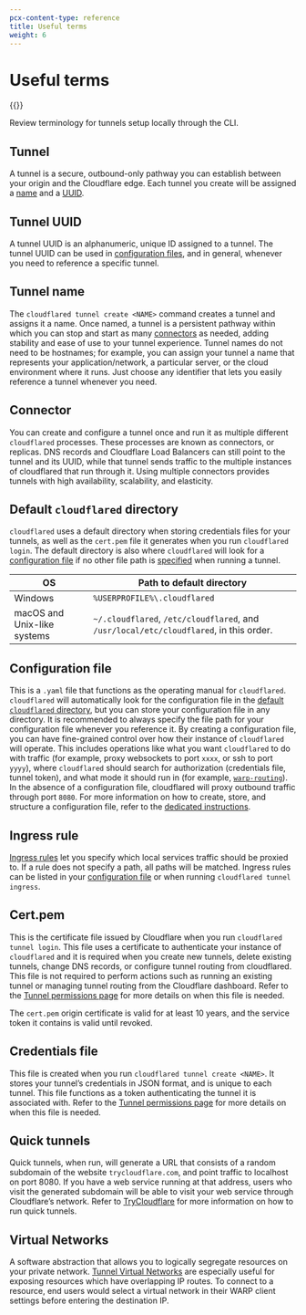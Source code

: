 ```yaml
---
pcx-content-type: reference
title: Useful terms
weight: 6
---
```


# Useful terms

{{<render file="_cloudflared-new-ui.md">}}

Review terminology for tunnels setup locally through the CLI.

## Tunnel

A tunnel is a secure, outbound-only pathway you can establish between your origin and the Cloudflare edge. Each tunnel you create will be assigned a [name](#tunnel-name) and a [UUID](#tunnel-uuid).

## Tunnel UUID

A tunnel UUID is an alphanumeric, unique ID assigned to a tunnel. The tunnel UUID can be used in [configuration files](#configuration-file), and in general, whenever you need to reference a specific tunnel.

## Tunnel name

The `cloudflared tunnel create <NAME>` command creates a tunnel and assigns it a name. Once named, a tunnel is a persistent pathway within which you can stop and start as many [connectors](#connector) as needed, adding stability and ease of use to your tunnel experience. Tunnel names do not need to be hostnames; for example, you can assign your tunnel a name that represents your application/network, a particular server, or the cloud environment where it runs. Just choose any identifier that lets you easily reference a tunnel whenever you need.

## Connector

You can create and configure a tunnel once and run it as multiple different `cloudflared` processes. These processes are known as connectors, or replicas. DNS records and Cloudflare Load Balancers can still point to the tunnel and its UUID, while that tunnel sends traffic to the multiple instances of cloudflared that run through it. Using multiple connectors provides tunnels with high availability, scalability, and elasticity.

## Default `cloudflared` directory

`cloudflared` uses a default directory when storing credentials files for your tunnels, as well as the `cert.pem` file it generates when you run `cloudflared login`. The default directory is also where `cloudflared` will look for a [configuration file](#configuration-file) if no other file path is [specified](/cloudflare-one/connections/connect-apps/configuration/local-management/configuration-file/#storing-a-configuration-file) when running a tunnel.

| OS                          | Path to default directory                                                              |
| --------------------------- | -------------------------------------------------------------------------------------- |
| Windows                     | `%USERPROFILE%\.cloudflared`                                                           |
| macOS and Unix-like systems | `~/.cloudflared`, `/etc/cloudflared`, and `/usr/local/etc/cloudflared`, in this order. |

## Configuration file

This is a `.yaml` file that functions as the operating manual for `cloudflared`. `cloudflared` will automatically look for the configuration file in the [default `cloudflared` directory](/cloudflare-one/connections/connect-apps/install-and-setup/tunnel-useful-terms/#default-cloudflared-directory), but you can store your configuration file in any directory. It is recommended to always specify the file path for your configuration file whenever you reference it. By creating a configuration file, you can have fine-grained control over how their instance of `cloudflared` will operate. This includes operations like what you want `cloudflared` to do with traffic (for example, proxy websockets to port `xxxx`, or ssh to port `yyyy`), where `cloudflared` should search for authorization (credentials file, tunnel token), and what mode it should run in (for example, [`warp-routing`](/cloudflare-one/connections/connect-apps/private-net/)). In the absence of a configuration file, cloudflared will proxy outbound traffic through port `8080`. For more information on how to create, store, and structure a configuration file, refer to the [dedicated instructions](/cloudflare-one/connections/connect-apps/configuration/local-management/configuration-file/).

## Ingress rule

[Ingress rules](/cloudflare-one/connections/connect-apps/configuration/local-management/ingress/) let you specify which local services traffic should be proxied to. If a rule does not specify a path, all paths will be matched. Ingress rules can be listed in your [configuration file](#configuration-file) or when running `cloudflared tunnel ingress`.

## Cert.pem

This is the certificate file issued by Cloudflare when you run `cloudflared tunnel login`. This file uses a certificate to authenticate your instance of `cloudflared` and it is required when you create new tunnels, delete existing tunnels, change DNS records, or configure tunnel routing from cloudflared. This file is not required to perform actions such as running an existing tunnel or managing tunnel routing from the Cloudflare dashboard. Refer to the [Tunnel permissions page](/cloudflare-one/connections/connect-apps/install-and-setup/tunnel-permissions/) for more details on when this file is needed.

The `cert.pem` origin certificate is valid for at least 10 years, and the service token it contains is valid until revoked.

## Credentials file

This file is created when you run `cloudflared tunnel create <NAME>`. It stores your tunnel’s credentials in JSON format, and is unique to each tunnel. This file functions as a token authenticating the tunnel it is associated with. Refer to the [Tunnel permissions page](/cloudflare-one/connections/connect-apps/install-and-setup/tunnel-permissions/) for more details on when this file is needed.

## Quick tunnels

Quick tunnels, when run, will generate a URL that consists of a random subdomain of the website `trycloudflare.com`, and point traffic to localhost on port 8080. If you have a web service running at that address, users who visit the generated subdomain will be able to visit your web service through Cloudflare’s network. Refer to [TryCloudflare](/cloudflare-one/connections/connect-apps/run-tunnel/trycloudflare/) for more information on how to run quick tunnels.

## Virtual Networks

A software abstraction that allows you to logically segregate resources on your private network.  [Tunnel Virtual Networks](/cloudflare-one/connections/connect-apps/private-net/tunnel-virtual-networks/) are especially useful for exposing resources which have overlapping IP routes. To connect to a resource, end users would select a virtual network in their WARP client settings before entering the destination IP.
